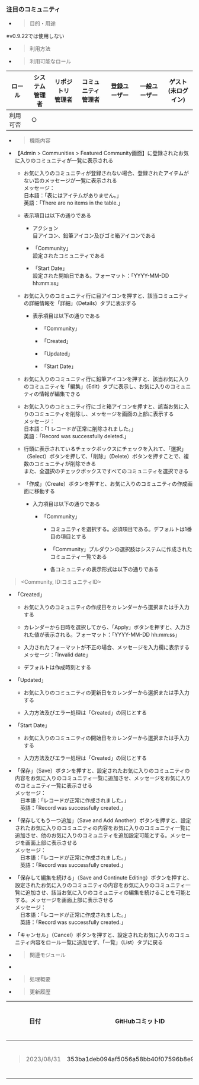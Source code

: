 ### 注目のコミュニティ

  - > 目的・用途

※v0.9.22では使用しない

  - > 利用方法

  - > 利用可能なロール

<table>
<thead>
<tr class="header">
<th>ロール</th>
<th>システム<br />
管理者</th>
<th>リポジトリ<br />
管理者</th>
<th>コミュニティ<br />
管理者</th>
<th>登録ユーザー</th>
<th>一般ユーザー</th>
<th>ゲスト<br />
(未ログイン)</th>
</tr>
</thead>
<tbody>
<tr class="odd">
<td>利用可否</td>
<td>○</td>
<td></td>
<td></td>
<td></td>
<td></td>
<td></td>
</tr>
</tbody>
</table>

  - > 機能内容

<!-- end list -->

  - 【Admin \> Communities \> Featured Community画面】に登録されたお気に入りのコミュニティが一覧に表示される
    
      - お気に入りのコミュニティが登録されない場合、登録されたアイテムがない旨のメッセージが一覧に表示される  
        メッセージ：  
        日本語：「表にはアイテムがありません。」  
        英語：「There are no items in the table.」
    
      - 表示項目は以下の通りである
        
          - アクション  
            目アイコン、鉛筆アイコン及びゴミ箱アイコンである
        
          - 「Community」  
            設定されたコミュニティである
        
          - 「Start Date」  
            設定された開始日である。フォーマット：「YYYY-MM-DD hh:mm:ss」
    
      - お気に入りのコミュニティ行に目アイコンを押すと、該当コミュニティの詳細情報を「詳細」（Details）タブに表示する
        
          - 表示項目は以下の通りである
            
              - 「Community」
            
              - 「Created」
            
              - 「Updated」
            
              - 「Start Date」
    
      - お気に入りのコミュニティ行に鉛筆アイコンを押すと、該当お気に入りのコミュニティを「編集」（Edit）タブに表示し、お気に入りのコミュニティの情報が編集できる
    
      - お気に入りのコミュニティ行にゴミ箱アイコンを押すと、該当お気に入りのコミュニティを削除し、メッセージを画面の上部に表示する  
        メッセージ：  
        日本語：「1 レコードが正常に削除されました。」  
        英語：「Record was successfully deleted.」
    
      - 行頭に表示されているチェックボックスにチェックを入れて、「選択」（Select）ボタンを押して、「削除」（Delete）ボタンを押すことで、複数のコミュニティが削除できる  
        また、全選択のチェックボックスですべてのコミュニティを選択できる
    
      - 「作成」（Create）ボタンを押すと、お気に入りのコミュニティの作成画面に移動する
        
          - 入力項目は以下の通りである
            
              - 「Community」
                
                  - コミュニティを選択する。必須項目である。デフォルトは1番目の項目とする
                
                  - 「Community」プルダウンの選択肢はシステムに作成されたコミュニティ一覧である
                
                  - 各コミュニティの表示形式は以下の通りである

> \<Community, ID:コミュニティID\>

  - 「Created」
    
      - お気に入りのコミュニティの作成日をカレンダーから選択または手入力する
    
      - カレンダーから日時を選択してから、「Apply」ボタンを押すと、入力された値が表示される。フォーマット：「YYYY-MM-DD hh:mm:ss」
    
      - 入力されたフォーマットが不正の場合、メッセージを入力欄に表示する  
        メッセージ：「Invalid date」
    
      - デフォルトは作成時刻とする

  - 「Updated」
    
      - お気に入りのコミュニティの更新日をカレンダーから選択または手入力する
    
      - 入力方法及びエラー処理は「Created」の同じとする

  - 「Start Date」
    
      - お気に入りのコミュニティの開始日をカレンダーから選択または手入力する
    
      - 入力方法及びエラー処理は「Created」の同じとする

<!-- end list -->

  - 「保存」（Save）ボタンを押すと、設定されたお気に入りのコミュニティの内容をお気に入りのコミュニティ一覧に追加させ、メッセージをお気に入りのコミュニティ一覧に表示させる  
    メッセージ：  
    　日本語：「レコードが正常に作成されました。」  
    　英語：「Record was successfully created.」

  - 「保存してもう一つ追加」（Save and Add Another）ボタンを押すと、設定されたお気に入りのコミュニティの内容をお気に入りのコミュニティ一覧に追加させ、他のお気に入りのコミュニティを追加設定可能とする。メッセージを画面上部に表示させる  
    メッセージ：  
    　日本語：「レコードが正常に作成されました。」  
    　英語：「Record was successfully created.」

  - 「保存して編集を続ける」（Save and Continute Editing）ボタンを押すと、設定されたお気に入りのコミュニティの内容をお気に入りのコミュニティ一覧に追加させ、該当お気に入りのコミュニティの編集を続けることを可能とする。メッセージを画面上部に表示させる  
    メッセージ：  
    　日本語：「レコードが正常に作成されました。」  
    　英語：「Record was successfully created.」

  - 「キャンセル」（Cancel）ボタンを押すと、設定されたお気に入りのコミュニティ内容をロール一覧に追加せず、「一覧」（List）タブに戻る

<!-- end list -->

  - > 関連モジュール

<!-- end list -->

  - 
<!-- end list -->

  - > 処理概要

  - > 更新履歴

<table>
<thead>
<tr class="header">
<th>日付</th>
<th>GitHubコミットID</th>
<th>更新内容</th>
</tr>
</thead>
<tbody>
<tr class="odd">
<td><blockquote>
<p>2023/08/31</p>
</blockquote></td>
<td>353ba1deb094af5056a58bb40f07596b8e95a562</td>
<td>初版作成</td>
</tr>
</tbody>
</table>
